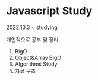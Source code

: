 # Javascript Study

2022.10.3 ~ studying

개인적으로 공부 및 정리
1. BigO
2. Object&Array BigO
3. Algorithms Study
4. 자료 구조